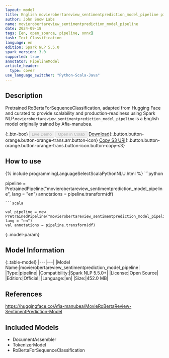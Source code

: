 ```yaml
---
layout: model
title: English movierobertareview_sentimentprediction_model_pipeline pipeline RoBertaForSequenceClassification from Afia-manubea
author: John Snow Labs
name: movierobertareview_sentimentprediction_model_pipeline
date: 2024-09-18
tags: [en, open_source, pipeline, onnx]
task: Text Classification
language: en
edition: Spark NLP 5.5.0
spark_version: 3.0
supported: true
annotator: PipelineModel
article_header:
  type: cover
use_language_switcher: "Python-Scala-Java"
---
```


## Description

Pretrained RoBertaForSequenceClassification, adapted from Hugging Face and curated to provide scalability and production-readiness using Spark NLP.`movierobertareview_sentimentprediction_model_pipeline` is a English model originally trained by Afia-manubea.

{:.btn-box}
<button class="button button-orange" disabled>Live Demo</button>
<button class="button button-orange" disabled>Open in Colab</button>
[Download](https://s3.amazonaws.com/auxdata.johnsnowlabs.com/public/models/movierobertareview_sentimentprediction_model_pipeline_en_5.5.0_3.0_1726627926574.zip){:.button.button-orange.button-orange-trans.arr.button-icon}
[Copy S3 URI](s3://auxdata.johnsnowlabs.com/public/models/movierobertareview_sentimentprediction_model_pipeline_en_5.5.0_3.0_1726627926574.zip){:.button.button-orange.button-orange-trans.button-icon.button-copy-s3}

## How to use



<div class="tabs-box" markdown="1">
{% include programmingLanguageSelectScalaPythonNLU.html %}
```python

pipeline = PretrainedPipeline("movierobertareview_sentimentprediction_model_pipeline", lang = "en")
annotations =  pipeline.transform(df)   

```
```scala

val pipeline = new PretrainedPipeline("movierobertareview_sentimentprediction_model_pipeline", lang = "en")
val annotations = pipeline.transform(df)

```
</div>

{:.model-param}
## Model Information

{:.table-model}
|---|---|
|Model Name:|movierobertareview_sentimentprediction_model_pipeline|
|Type:|pipeline|
|Compatibility:|Spark NLP 5.5.0+|
|License:|Open Source|
|Edition:|Official|
|Language:|en|
|Size:|452.0 MB|

## References

https://huggingface.co/Afia-manubea/MovieRoBertaReview-SentimentPrediction-Model

## Included Models

- DocumentAssembler
- TokenizerModel
- RoBertaForSequenceClassification